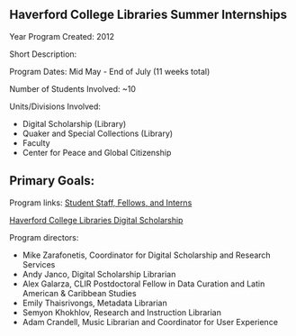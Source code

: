 ## Haverford College Libraries Summer Internships

Year Program Created: 2012

Short Description: 

Program Dates: Mid May - End of July (11 weeks total)

Number of Students Involved: ~10

Units/Divisions Involved:
- Digital Scholarship (Library)
- Quaker and Special Collections (Library)
- Faculty
- Center for Peace and Global Citizenship

Primary Goals:
- 

Program links:
[Student Staff, Fellows, and Interns](https://www.haverford.edu/library/digital-scholarship/student-staff)

[Haverford College Libraries Digital Scholarship](https://www.haverford.edu/library/digital-scholarship)

Program directors:
- Mike Zarafonetis, Coordinator for Digital Scholarship and Research Services
- Andy Janco, Digital Scholarship Librarian
- Alex Galarza, CLIR Postdoctoral Fellow in Data Curation and Latin American & Caribbean Studies
- Emily Thaisrivongs, Metadata Librarian
- Semyon Khokhlov, Research and Instruction Librarian
- Adam Crandell, Music Librarian and Coordinator for User Experience
